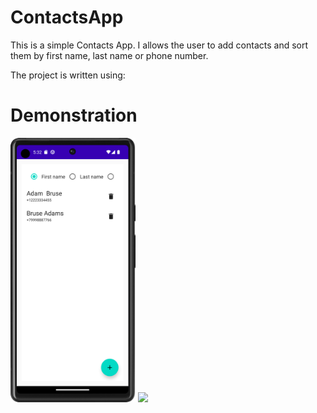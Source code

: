 # ContactsApp
This is a simple Contacts App. I allows the user to add contacts and sort them by first name, last name or phone number. 

The project is written using: 

# Demonstration

<img src="READMEImages/screen1.png" width="200"> <img src="READMEImages/videodemonstration.gif" width="190">
